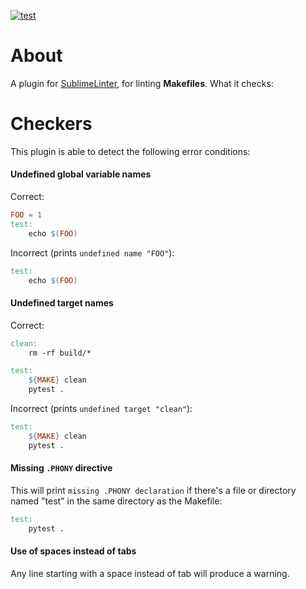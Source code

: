 [![test](https://github.com/giampaolo/SublimeLinter-makefile/actions/workflows/tests.yml/badge.svg)](https://github.com/giampaolo/SublimeLinter-makefile/actions/workflows/tests.yml)

About
=====

A plugin for [SublimeLinter](https://github.com/SublimeLinter/SublimeLinter),
for linting **Makefiles**. What it checks:

Checkers
========

This plugin is able to detect the following error conditions:

#### Undefined global variable names

Correct:

```makefile
FOO = 1
test:
    echo $(FOO)

```

Incorrect (prints `undefined name "FOO"`):

```makefile
test:
    echo $(FOO)
```

#### Undefined target names

Correct:

```makefile
clean:
    rm -rf build/*

test:
    ${MAKE} clean
    pytest .

```

Incorrect (prints `undefined target "clean"`):

```makefile
test:
    ${MAKE} clean
    pytest .
```

#### Missing `.PHONY` directive

This will print `missing .PHONY declaration` if there's a file or directory
named "test" in the same directory as the Makefile:

```makefile
test:
    pytest .
```

#### Use of spaces instead of tabs

Any line starting with a space instead of tab will produce a warning.
